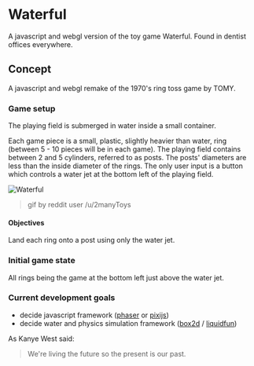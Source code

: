 # Waterful

A javascript and webgl version of the toy game Waterful. Found in dentist offices everywhere.

## Concept

A javascript and webgl remake of the 1970's ring toss game by TOMY.

### Game setup

The playing field is submerged in water inside a small container.  

Each game piece is a small, plastic, slightly heavier than water, ring (between 5 - 10 pieces will be in each game).  The playing field contains between 2 and 5 cylinders, referred to as posts.  The posts' diameters are less than the inside diameter of the rings. The only user input is a button which controls a water jet at the bottom left of the playing field.

![Waterful](https://fat.gfycat.com/PleasantSpiffyBee.gif)

> gif by reddit user /u/2manyToys

#### Objectives

Land each ring onto a post using only the water jet.

### Initial game state

All rings being the game at the bottom left just above the water jet.

### Current development goals

- decide javascript framework ([phaser](http://phaser.io/) or [pixijs](http://www.pixijs.com/))
- decide water and physics simulation framework ([box2d](http://box2d.org/) / [liquidfun](http://google.github.io/liquidfun/))

As Kanye West said:

> We're living the future so
> the present is our past.

